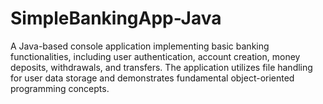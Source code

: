 # SimpleBankingApp-Java
A Java-based console application implementing basic banking functionalities, including user authentication, account creation, money deposits, withdrawals, and transfers. The application utilizes file handling for user data storage and demonstrates fundamental object-oriented programming concepts.
